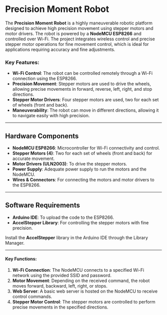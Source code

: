 # Precision Moment Robot

The **Precision Moment Robot** is a highly maneuverable robotic platform designed to achieve high precision movement using stepper motors and motor drivers. The robot is powered by a **NodeMCU ESP8266** and controlled over Wi-Fi. The project integrates wireless control and precise stepper motor operations for fine movement control, which is ideal for applications requiring accuracy and fine adjustments.

### Key Features:
- **Wi-Fi Control**: The robot can be controlled remotely through a Wi-Fi connection using the ESP8266.
- **Precision Movement**: Stepper motors are used to drive the wheels, allowing precise movements in forward, reverse, left, right, and stop directions.
- **Stepper Motor Drivers**: Four stepper motors are used, two for each set of wheels (front and back).
- **Maneuverability**: The robot can move in different directions, allowing it to navigate easily with high precision.

---

## Hardware Components

- **NodeMCU ESP8266**: Microcontroller for Wi-Fi connectivity and control.
- **Stepper Motors (4)**: Two for each set of wheels (front and back) for accurate movement.
- **Motor Drivers (ULN2003)**: To drive the stepper motors.
- **Power Supply**: Adequate power supply to run the motors and the NodeMCU.
- **Wires & Connectors**: For connecting the motors and motor drivers to the ESP8266.

---

## Software Requirements

- **Arduino IDE**: To upload the code to the ESP8266.
- **AccelStepper Library**: For controlling the stepper motors with fine precision.

Install the **AccelStepper** library in the Arduino IDE through the Library Manager.

---

#### Key Functions:
1. **Wi-Fi Connection**: The NodeMCU connects to a specified Wi-Fi network using the provided SSID and password.
2. **Motor Movement**: Depending on the received command, the robot moves forward, backward, left, right, or stops.
3. **Web Server**: A basic web server is hosted on the NodeMCU to receive control commands.
4. **Stepper Motor Control**: The stepper motors are controlled to perform precise movements in the specified directions.


